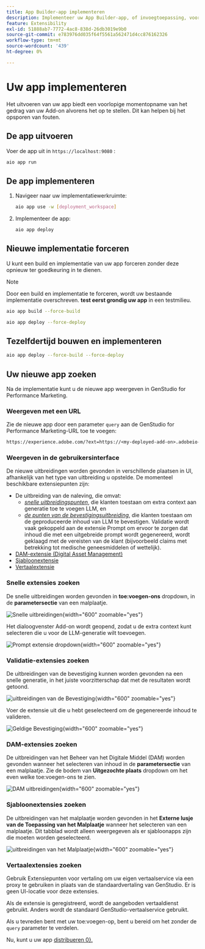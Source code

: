 ```yaml
---
title: App Builder-app implementeren
description: Implementeer uw App Builder-app, of invoegtoepassing, voor GenStudio for Performance Marketing.
feature: Extensibility
exl-id: 51888ab7-7772-4ac8-838d-26db3019e9b0
source-git-commit: e783976dd035f64f5561a562471d4cc876162326
workflow-type: tm+mt
source-wordcount: '439'
ht-degree: 0%

---
```


# Uw app implementeren

Het uitvoeren van uw app biedt een voorlopige momentopname van het gedrag van uw Add-on alvorens het op te stellen. Dit kan helpen bij het opsporen van fouten.

## De app uitvoeren

Voer de app uit in `https://localhost:9080` :

```bash
aio app run
```

## De app implementeren

1. Navigeer naar uw implementatiewerkruimte:

   ```bash
   aio app use -w [deployment_workspace]
   ```

2. Implementeer de app:

   ```bash
   aio app deploy
   ```

## Nieuwe implementatie forceren

U kunt een build en implementatie van uw app forceren zonder deze opnieuw ter goedkeuring in te dienen.

>[!NOTE]
>
>Door een build en implementatie te forceren, wordt uw bestaande implementatie overschreven. **test eerst grondig uw app** in een testmilieu.

```bash
aio app build --force-build
```

```bash
aio app deploy --force-deploy
```

## Tezelfdertijd bouwen en implementeren

```bash
aio app deploy --force-build --force-deploy
```

## Uw nieuwe app zoeken

Na de implementatie kunt u de nieuwe app weergeven in GenStudio for Performance Marketing.

### Weergeven met een URL

Zie de nieuwe app door een parameter `query` aan de GenStudio for Performance Marketing-URL toe te voegen:

```txt
https://experience.adobe.com/?ext=https://<my-deployed-add-on>.adobeio-static.net/index.html#/@<ims-org>/genstudio/create
```

### Weergeven in de gebruikersinterface

De nieuwe uitbreidingen worden gevonden in verschillende plaatsen in UI, afhankelijk van het type van uitbreiding u opstelde. De momenteel beschikbare extensiepunten zijn:

* De uitbreiding van de naleving, die omvat:
   * [*snelle uitbreidingspunten*](#find-prompt-extensions), die klanten toestaan om extra context aan generatie toe te voegen LLM, en
   * [*de punten van de bevestigingsuitbreiding*](#find-validation-extensions), die klanten toestaan om de geproduceerde inhoud van LLM te bevestigen. Validatie wordt vaak gekoppeld aan de extensie Prompt om ervoor te zorgen dat inhoud die met een uitgebreide prompt wordt gegenereerd, wordt geklaagd met de vereisten van de klant (bijvoorbeeld claims met betrekking tot medische geneesmiddelen of wettelijk).
* [DAM-extensie (Digital Asset Management)](#find-dam-extensions)
* [Sjabloonextensie](#find-template-extensions)
* [Vertaalextensie](#find-translation-extensions)

### Snelle extensies zoeken

De snelle uitbreidingen worden gevonden in **toe:voegen-ons** dropdown, in de **parametersectie** van een malplaatje.

![ Snelle uitbreidingen ](./select-prompt-ext.png){width="600" zoomable="yes"}

Het dialoogvenster Add-on wordt geopend, zodat u de extra context kunt selecteren die u voor de LLM-generatie wilt toevoegen.

![ Prompt extensie dropdown ](./select-prompt-dropdown.png){width="600" zoomable="yes"}

### Validatie-extensies zoeken

De uitbreidingen van de bevestiging kunnen worden gevonden na een snelle generatie, in het juiste voorzitterschap dat met de resultaten wordt getoond.

![ uitbreidingen van de Bevestiging ](./validation-ext.png){width="600" zoomable="yes"}

Voer de extensie uit die u hebt geselecteerd om de gegenereerde inhoud te valideren.

![ Geldige Bevestiging ](./validation-valid.png){width="600" zoomable="yes"}

### DAM-extensies zoeken

De uitbreidingen van het Beheer van het Digitale Middel (DAM) worden gevonden wanneer het selecteren van inhoud in de **parametersectie** van een malplaatje. Zie de bodem van **Uitgezochte plaats** dropdown om het even welke toe:voegen-ons te zien.

![ DAM uitbreidingen ](./dam-ext.png){width="600" zoomable="yes"}

### Sjabloonextensies zoeken

De uitbreidingen van het malplaatje worden gevonden in het **Externe lusje van de Toepassing van het Malplaatje** wanneer het selecteren van een malplaatje. Dit tabblad wordt alleen weergegeven als er sjabloonapps zijn die moeten worden geselecteerd.

![ uitbreidingen van het Malplaatje ](./template-ext.png){width="600" zoomable="yes"}


### Vertaalextensies zoeken

Gebruik Extensiepunten voor vertaling om uw eigen vertaalservice via een proxy te gebruiken in plaats van de standaardvertaling van GenStudio.
Er is geen UI-locatie voor deze extensies.

Als de extensie is geregistreerd, wordt de aangeboden vertaaldienst gebruikt. Anders wordt de standaard GenStudio-vertaalservice gebruikt.



Als u tevreden bent met uw toe:voegen-op, bent u bereid om het zonder de `query` parameter te verdelen.

Nu, kunt u uw app [ distribueren 0}.](distribute-app.md)
